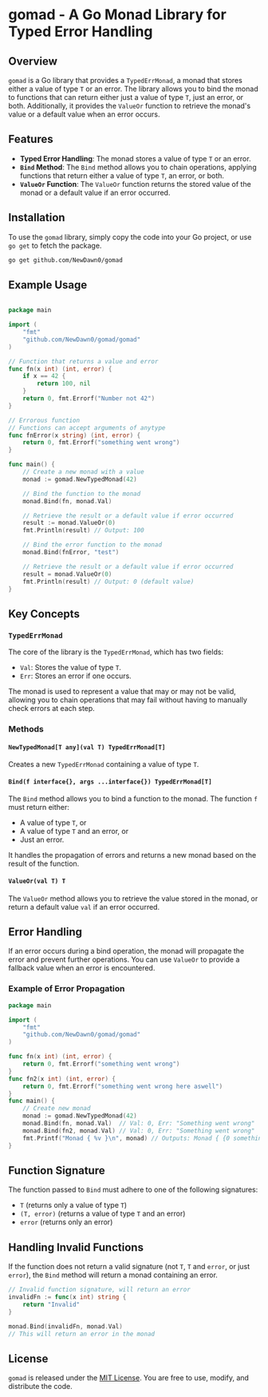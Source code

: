 # gomad - A Go Monad Library for Typed Error Handling

## Overview

`gomad` is a Go library that provides a `TypedErrMonad`, a monad that stores either a value of type `T` or an error. The library allows you to bind the monad to functions that can return either just a value of type `T`, just an error, or both. Additionally, it provides the `ValueOr` function to retrieve the monad's value or a default value when an error occurs.

## Features

- **Typed Error Handling**: The monad stores a value of type `T` or an error.
- **`Bind` Method**: The `Bind` method allows you to chain operations, applying functions that return either a value of type `T`, an error, or both.
- **`ValueOr` Function**: The `ValueOr` function returns the stored value of the monad or a default value if an error occurred.

## Installation

To use the `gomad` library, simply copy the code into your Go project, or use `go get` to fetch the package.

```bash
go get github.com/NewDawn0/gomad
```

## Example Usage

```go

package main

import (
	"fmt"
	"github.com/NewDawn0/gomad/gomad"
)

// Function that returns a value and error
func fn(x int) (int, error) {
	if x == 42 {
		return 100, nil
	}
	return 0, fmt.Errorf("Number not 42")
}

// Errorous function
// Functions can accept arguments of anytype
func fnError(x string) (int, error) {
	return 0, fmt.Errorf("something went wrong")
}

func main() {
	// Create a new monad with a value
	monad := gomad.NewTypedMonad(42)

	// Bind the function to the monad
	monad.Bind(fn, monad.Val)

	// Retrieve the result or a default value if error occurred
	result := monad.ValueOr(0)
	fmt.Println(result) // Output: 100

	// Bind the error function to the monad
	monad.Bind(fnError, "test")

	// Retrieve the result or a default value if error occurred
	result = monad.ValueOr(0)
	fmt.Println(result) // Output: 0 (default value)
}
```

## Key Concepts

### `TypedErrMonad`

The core of the library is the `TypedErrMonad`, which has two fields:

- `Val`: Stores the value of type `T`.
- `Err`: Stores an error if one occurs.

The monad is used to represent a value that may or may not be valid, allowing you to chain operations that may fail without having to manually check errors at each step.

### Methods

#### `NewTypedMonad[T any](val T) TypedErrMonad[T]`

Creates a new `TypedErrMonad` containing a value of type `T`.

#### `Bind(f interface{}, args ...interface{}) TypedErrMonad[T]`

The `Bind` method allows you to bind a function to the monad. The function `f` must return either:

- A value of type `T`, or
- A value of type `T` and an error, or
- Just an error.

It handles the propagation of errors and returns a new monad based on the result of the function.

#### `ValueOr(val T) T`

The `ValueOr` method allows you to retrieve the value stored in the monad, or return a default value `val` if an error occurred.

## Error Handling

If an error occurs during a bind operation, the monad will propagate the error and prevent further operations. You can use `ValueOr` to provide a fallback value when an error is encountered.

### Example of Error Propagation

```go
package main

import (
	"fmt"
	"github.com/NewDawn0/gomad/gomad"
)

func fn(x int) (int, error) {
	return 0, fmt.Errorf("something went wrong")
}
func fn2(x int) (int, error) {
	return 0, fmt.Errorf("something went wrong here aswell")
}
func main() {
	// Create new monad
	monad := gomad.NewTypedMonad(42)
	monad.Bind(fn, monad.Val)  // Val: 0, Err: "Something went wrong"
	monad.Bind(fn2, monad.Val) // Val: 0, Err: "Something went wrong"
	fmt.Printf("Monad { %v }\n", monad) // Outputs: Monad { {0 something went wrong} }
}
```

## Function Signature

The function passed to `Bind` must adhere to one of the following signatures:

- `T` (returns only a value of type `T`)
- `(T, error)` (returns a value of type `T` and an error)
- `error` (returns only an error)

## Handling Invalid Functions

If the function does not return a valid signature (not `T`, `T` and `error`, or just `error`), the `Bind` method will return a monad containing an error.

```go
// Invalid function signature, will return an error
invalidFn := func(x int) string {
	return "Invalid"
}

monad.Bind(invalidFn, monad.Val)
// This will return an error in the monad
```

## License

`gomad` is released under the [MIT License](https://opensource.org/licenses/MIT). You are free to use, modify, and distribute the code.
